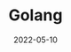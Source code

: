 ---
# 当前页面内容标题，默认为 Markdown 文件中的第一个 h1 标签内容
title: Golang

# 当前页面的短标题，会在导航栏、侧边栏和路径导航中作为首选
# shortTitle:

# 当前页面内容描述
# description:

# 当前页面图标的 FontClass 或文件路径 (建议填写)
icon: golang

# 当前文章是否为原创
# isOriginal:

# 写作时间
date: 2022-05-10

# 分类
# category:

# 标签
# tag:

# 是否在列表中置顶。当填入数字时，数字越大，排名越靠前。
# sticky:

# 是否收藏在博客主题的文章列表中。当填入数字时，数字越大，排名越靠前
# star:

# 是否将该文章添加至文章列表中
article: false

# 是否将该文章添加至时间线中
timeline: false

# 设置预览图 (分享图)，请填入绝对路径
# image:

# 设置横幅图片 (宽屏分享图)，请填入绝对路径。
# banner:

# PageInfo 可选的值和对应内容如下:
# 条目    对应内容    页面 frontmatter 值
# "Author"    作者    author
# "Date"  写作日期    date
# "Original"  是否原创    isOriginal
# "Category"  分类    category
# "Tag"   标签    tag
# "ReadingTime"   预计阅读时间    N/A(自动生成)
# "Word"  字数    N/A(自动生成)
# "PageView"  访问量  pageview (仅 Waline 可用)
# 文章信息展示项目。
# pageInfo: ["Author","Date","ReadingTime","Word","Category","Tag"]

# 是否开启路径导航图标
# breadcrumbIcon: 

#导航栏配置，填入 false 会禁用导航栏
# navbar:

# 侧边栏配置选项。支持 "heading" 或 false
# sidebar:

# 标题渲染深度。
headerDepth: 3

prev: AutoLinkOptions
next: AutoLinkOptions
---